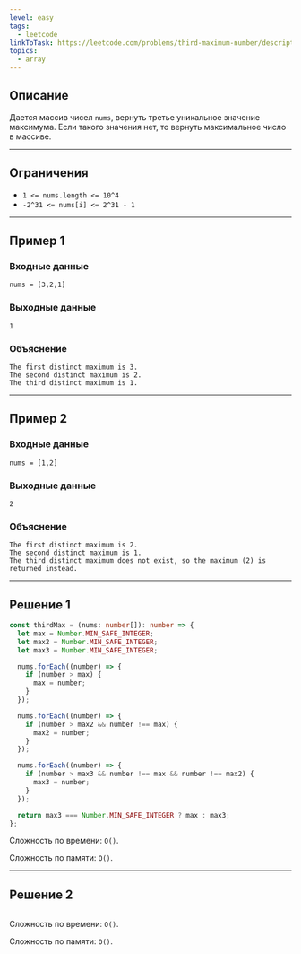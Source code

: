 ```yaml
---
level: easy
tags:
  - leetcode
linkToTask: https://leetcode.com/problems/third-maximum-number/description/
topics:
  - array
---
```

## Описание

Дается массив чисел `nums`, вернуть третье уникальное значение максимума. Если такого значения нет, то вернуть максимальное число в массиве.

---
## Ограничения

- `1 <= nums.length <= 10^4`
- `-2^31 <= nums[i] <= 2^31 - 1`

---
## Пример 1

### Входные данные

```
nums = [3,2,1]
```
### Выходные данные

```
1
```
### Объяснение

```
The first distinct maximum is 3.
The second distinct maximum is 2.
The third distinct maximum is 1.
```

---
## Пример 2

### Входные данные

```
nums = [1,2]
```
### Выходные данные

```
2
```
### Объяснение

```
The first distinct maximum is 2.
The second distinct maximum is 1.
The third distinct maximum does not exist, so the maximum (2) is returned instead.
```

---
## Решение 1

```typescript
const thirdMax = (nums: number[]): number => {
  let max = Number.MIN_SAFE_INTEGER;
  let max2 = Number.MIN_SAFE_INTEGER;
  let max3 = Number.MIN_SAFE_INTEGER;

  nums.forEach((number) => {
    if (number > max) {
      max = number;
    }
  }); 

  nums.forEach((number) => {
    if (number > max2 && number !== max) {
      max2 = number;
    }
  }); 

  nums.forEach((number) => {
    if (number > max3 && number !== max && number !== max2) {
      max3 = number;
    }
  });

  return max3 === Number.MIN_SAFE_INTEGER ? max : max3;
};
```

Сложность по времени: `O()`.

Сложность по памяти: `O()`.

---
## Решение 2

```typescript

```

Сложность по времени: `O()`.

Сложность по памяти: `O()`.